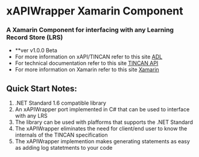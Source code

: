 # xAPIWrapper Xamarin Component 
### A Xamarin Component for interfacing with any Learning Record Store (LRS)
- **ver v1.0.0 Beta
- For more information on xAPI/TINCAN refer to this site [ADL](https://www.adlnet.gov/adl-research/performance-tracking-analysis/experience-api/)
- For technical documentation refer to this site [TINCAN API](http://tincanapi.com/)
- For more information on Xamarin refer to this site [Xamarin](http://www.xamarin.com/)

## Quick Start Notes:
1. .NET Standard 1.6 compatible library
2. An xAPIWrapper port implemented in C# that can be used to interface with any LRS
3. The library can be used with plafforms that supports the .NET Standard
4. The xAPIWrapper eliminates the need for client/end user to know the internals of the TINCAN specification
5. The xAPIWrapper implemention makes generating statements as easy as adding log statetments to your code